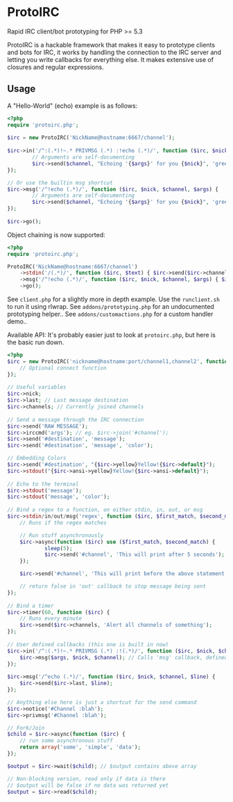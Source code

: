 ProtoIRC
===

Rapid IRC client/bot prototyping for PHP >= 5.3

ProtoIRC is a hackable framework that makes it easy to prototype clients and bots for IRC, it works
by handling the connection to the IRC server and letting you write callbacks for everything else.
It makes extensive use of closures and regular expressions.

Usage
---

A "Hello-World" (echo) example is as follows:

```php
<?php
require 'protoirc.php';
 
$irc = new ProtoIRC('NickName@hostname:6667/channel');
 
$irc->in('/^:(.*)!~.* PRIVMSG (.*) :!echo (.*)/', function ($irc, $nick, $channel, $args) {
        // Arguments are self-documenting
        $irc->send($channel, "Echoing '{$args}' for you {$nick}", 'green');
});

// Or use the builtin msg shortcut
$irc->msg('/^!echo (.*)/', function ($irc, $nick, $channel, $args) {
        // Arguments are self-documenting
        $irc->send($channel, "Echoing '{$args}' for you {$nick}", 'green');
});
 
$irc->go();
```

Object chaining is now supported:

```php
<?php
require 'protoirc.php';

ProtoIRC('NickName@hostname:6667/channel')
    ->stdin('/(.*)/', function ($irc, $text) { $irc->send($irc->channels, $text); })
    ->msg('/^!echo (.*)/', function ($irc, $nick, $channel, $args) { $irc->send($channel, "Echoing {$args}"); })
    ->go();
```

See `client.php` for a slightly more in depth example. Use the `runclient.sh` to run it using rlwrap.
See `addons/prototyping.php` for an undocumented prototyping helper..
See `addons/customactions.php` for a custom handler demo..

Available API:
It's probably easier just to look at `protoirc.php`, but here is the basic run down.

```php
<?php
$irc = new ProtoIRC('nickname@hostname:port/channel1,channel2', function ($irc) {
    // Optional connect function
});
 
// Useful variables
$irc->nick;
$irc->last; // Last message destination
$irc->channels; // Currently joined channels
 
// Send a message through the IRC connection
$irc->send('RAW MESSAGE');
$irc->irccmd('args'); // eg. $irc->join('#channel');
$irc->send('#destination', 'message');
$irc->send('#destination', 'message', 'color');

// Embedding Colors
$irc->send('#destination', "{$irc->yellow}Yellow!{$irc->default}");
$irc->stdout("{$irc->ansi->yellow}Yellow!{$irc->ansi->default}");
 
// Echo to the terminal
$irc->stdout('message');
$irc->stdout('message', 'color');
 
// Bind a regex to a function, on either stdin, in, out, or msg
$irc->stdin/in/out/msg('regex', function ($irc, $first_match, $second_match etc) {
    // Runs if the regex matches

    // Run stuff asynchronously
    $irc->async(function ($irc) use ($first_match, $second_match) {
            sleep(5);
            $irc->send('#channel', 'This will print after 5 seconds');
    });

    $irc->send('#channel', 'This will print before the above statement');

    // return false in 'out' callback to stop message being sent
});
 
// Bind a timer
$irc->timer(60, function ($irc) {
    // Runs every minute
    $irc->send($irc->channels, 'Alert all channels of something');
});
 
// User defined callbacks (this one is built in now)
$irc->in('/^:(.*)!~.* PRIVMSG (.*) :!(.*)/', function ($irc, $nick, $channel, $args) {
    $irc->msg($args, $nick, $channel); // Calls 'msg' callback, defined below
});
 
$irc->msg('/^echo (.*)/', function ($irc, $nick, $channel, $line) {
    $irc->send($irc->last, $line);
});

// Anything else here is just a shortcut for the send command
$irc->notice('#Channel :blah');
$irc->privmsg('#Channel :blah');

// Fork/Join
$child = $irc->async(function ($irc) {
    // run some asynchronous stuff
    return array('some', 'simple', 'data');
});

$output = $irc->wait($child); // $output contains above array

// Non-blocking version, read only if data is there
// $output will be false if no data was returned yet
$output = $irc->read($child);
```